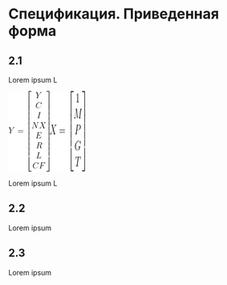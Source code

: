 # Спецификация. Приведенная форма

## 2.1

Lorem ipsum L

<div style="alignment: center">
  <div style="display: flex">
    <img src="resources/2_1/Y.png" alt="">
    <img src="resources/2_1/X.png" alt="">
  </div>
</div>

Lorem ipsum L

## 2.2

Lorem ipsum

## 2.3

Lorem ipsum
